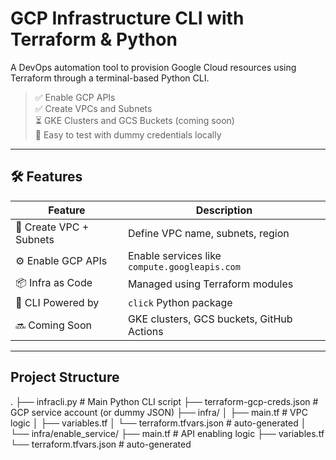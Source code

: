 #  GCP Infrastructure CLI with Terraform & Python

A DevOps automation tool to provision Google Cloud resources using Terraform through a terminal-based Python CLI.

> ✅ Enable GCP APIs  
> ✅ Create VPCs and Subnets  
> ⏳ GKE Clusters and GCS Buckets (coming soon)  
> 🧪 Easy to test with dummy credentials locally

---

## 🛠 Features

| Feature                  | Description                                   |
|--------------------------|-----------------------------------------------|
| 🔧 Create VPC + Subnets  | Define VPC name, subnets, region              |
| ⚙️ Enable GCP APIs       | Enable services like `compute.googleapis.com` |
| 📦 Infra as Code         | Managed using Terraform modules               |
| 🐍 CLI Powered by        | `click` Python package                        |
| 🔜 Coming Soon           | GKE clusters, GCS buckets, GitHub Actions     |

---

##  Project Structure

.
├── infracli.py # Main Python CLI script
├── terraform-gcp-creds.json # GCP service account (or dummy JSON)
├── infra/
│ ├── main.tf # VPC logic
│ ├── variables.tf
│ └── terraform.tfvars.json # auto-generated
│
└── infra/enable_service/
├── main.tf # API enabling logic
├── variables.tf
└── terraform.tfvars.json # auto-generated


